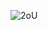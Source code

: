 ![2oU](https://user-images.githubusercontent.com/89696235/213847622-dc2a04ec-70e1-4c69-bac4-3f6a70827466.gif)
